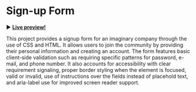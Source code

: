 # Sign-up Form

:arrow_forward:  **[Live preview!](https://nekosoffy.github.io/od-sign-up-form/)**

This project provides a signup form for an imaginary company through the use of CSS and HTML. It allows users to join the community by providing their personal information and creating an account. The form features basic client-side validation such as requiring specific patterns for password, e-mail, and phone number. It also accounts for accessibility with clear requirement signaling, proper border styling when the element is focused, valid or invalid, use of instructions over the fields instead of placehold text, and aria-label use for improved screen reader support.